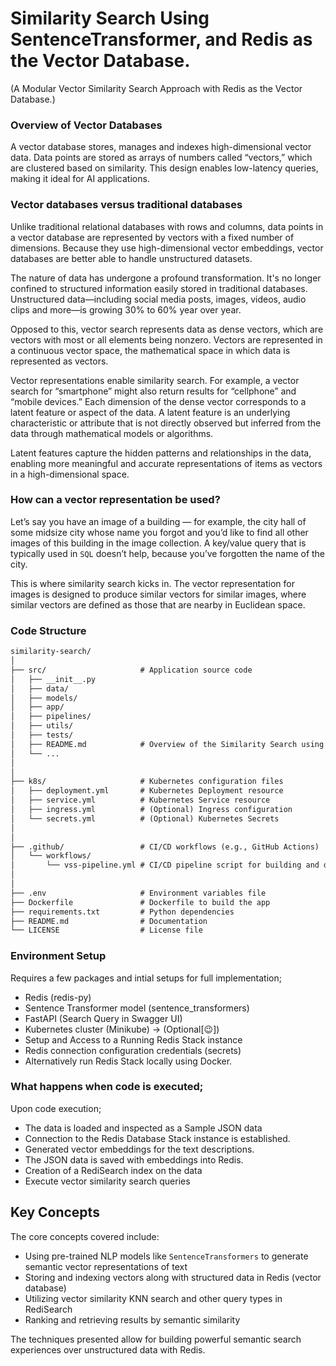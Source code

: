 # Similarity Search Using SentenceTransformer, and Redis as the Vector Database. 
(A Modular Vector Similarity Search Approach with Redis as the Vector Database.)

### Overview of Vector Databases
A vector database stores, manages and indexes high-dimensional vector data. 
Data points are stored as arrays of numbers called “vectors,” which are clustered based on similarity. 
This design enables low-latency queries, making it ideal for AI applications.

### Vector databases versus traditional databases
Unlike traditional relational databases with rows and columns, data points in a vector database are represented by vectors with a fixed number of dimensions. 
Because they use high-dimensional vector embeddings, vector databases are better able to handle unstructured datasets.

The nature of data has undergone a profound transformation. It's no longer confined to structured information easily stored in traditional databases.
Unstructured data—including social media posts, images, videos, audio clips and more—is growing 30% to 60% year over year.

Opposed to this, vector search represents data as dense vectors, which are vectors with most or all elements being nonzero. 
Vectors are represented in a continuous vector space, the mathematical space in which data is represented as vectors.

Vector representations enable similarity search. For example, a vector search for “smartphone” might also return results for “cellphone” and “mobile devices.” 
Each dimension of the dense vector corresponds to a latent feature or aspect of the data.
A latent feature is an underlying characteristic or attribute that is not directly observed but inferred from the data through mathematical models or algorithms.

Latent features capture the hidden patterns and relationships in the data, enabling more meaningful and accurate representations of items as vectors in a high-dimensional space.


### How can a vector representation be used?

Let’s say you have an image of a building — for example, the city hall of some midsize city whose name you forgot
and you’d like to find all other images of this building in the image collection. 
A key/value query that is typically used in `SQL` doesn’t help, because you’ve forgotten the name of the city.

This is where similarity search kicks in. The vector representation for images is designed to produce similar 
vectors for similar images, where similar vectors are defined as those that are nearby in Euclidean space.


### Code Structure
```md
similarity-search/
│
├── src/                     # Application source code
│   ├── __init__.py
│   ├── data/
│   ├── models/ 
│   ├── app/
│   ├── pipelines/
│   ├── utils/
│   ├── tests/
│   ├── README.md            # Overview of the Similarity Search using SentenceTransformer, and Redis as the Vector Database
│   └── ...
│
│
├── k8s/                     # Kubernetes configuration files
│   ├── deployment.yml       # Kubernetes Deployment resource
│   ├── service.yml          # Kubernetes Service resource
│   ├── ingress.yml          # (Optional) Ingress configuration
│   └── secrets.yml          # (Optional) Kubernetes Secrets
│
│
├── .github/                 # CI/CD workflows (e.g., GitHub Actions)
│   └── workflows/
│       └── vss-pipeline.yml # CI/CD pipeline script for building and deploying
│
│
├── .env                     # Environment variables file
├── Dockerfile               # Dockerfile to build the app
├── requirements.txt         # Python dependencies
├── README.md                # Documentation
└── LICENSE                  # License file
```


### Environment Setup
Requires a few packages and intial setups for full implementation; 
- Redis (redis-py)
- Sentence Transformer model (sentence_transformers)
- FastAPI (Search Query in Swagger UI)
- Kubernetes cluster (Minikube) -> (Optional[😉])
- Setup and Access to a Running Redis Stack instance
- Redis connection configuration credentials (secrets)
- Alternatively run Redis Stack locally using Docker. 


### What happens when code is executed;
Upon code execution;
- The data is loaded and inspected as a Sample JSON data
- Connection to the Redis Database Stack instance is established.
- Generated vector embeddings for the text descriptions.
- The JSON data is saved with embeddings into Redis.
- Creation of a RediSearch index on the data
- Execute vector similarity search queries


## Key Concepts
The core concepts covered include:

- Using pre-trained NLP models like `SentenceTransformers` to generate semantic vector representations of text
- Storing and indexing vectors along with structured data in Redis (vector database)
- Utilizing vector similarity KNN search and other query types in RediSearch
- Ranking and retrieving results by semantic similarity

The techniques presented allow for building powerful semantic search experiences over unstructured data with Redis.

























